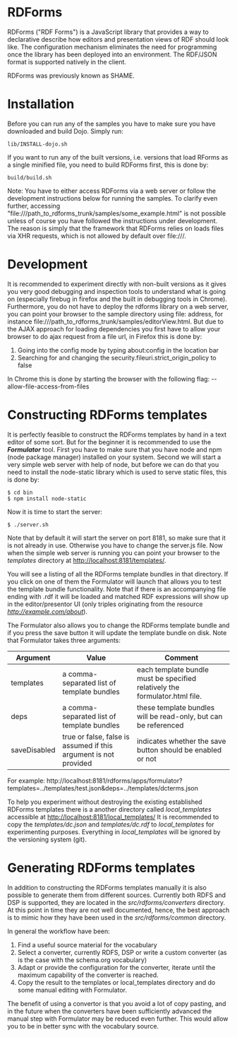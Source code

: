 # RDForms

RDForms ("RDF Forms") is a JavaScript library that provides a way to declarative describe how editors and presentation
views of RDF should look like. The configuration mechanism eliminates the need for programming once the library has
been deployed into an environment. The RDF/JSON format is supported natively in the client.

RDForms was previously known as SHAME.

# Installation

Before you can run any of the samples you have to make sure you have downloaded and build Dojo. Simply run:

    lib/INSTALL-dojo.sh

If you want to run any of the built versions, i.e. versions that load RForms as a single minified file, you need to build
RDForms first, this is done by:

    build/build.sh

Note: You have to either access RDForms via a web server or follow the development instructions below for running the samples.
To clarify even further, accessing "file:///path_to_rdforms_trunk/samples/some_example.html" is not possible unless of course
you have followed the instructions under development.
The reason is simply that the framework that RDForms relies on loads files via XHR requests, which is not allowed by default over file:///.

# Development

It is recommended to experiment directly with non-built versions as it gives you very good debugging and inspection tools
to understand what is going on (especially firebug in firefox and the built in debugging tools in Chrome).
Furthermore, you do not have to deploy the rdforms library on a web server, you can point your browser to the
sample directory using file: address, for instance file:///path_to_rdforms_trunk/samples/editorView.html.
But due to the AJAX approach for loading dependencies you first have to allow your browser to do ajax request from a file url,
in Firefox this is done by:

1. Going into the config mode by typing about:config in the location bar
2. Searching for and changing the security.fileuri.strict_origin_policy to false

In Chrome this is done by starting the browser with the following flag: --allow-file-access-from-files

# Constructing RDForms templates

It is perfectly feasible to construct the RDForms templates by hand in a text editor of some sort. But for the beginner it is
recommended to use the ***Formulator*** tool. First you have to make sure that you have node and npm (node package manager)
installed on your system. Second we will start a very simple web server with help of node, but before we can do that you
need to install the node-static library which is used to serve static files, this is done by:

    $ cd bin
    $ npm install node-static

Now it is time to start the server:

    $ ./server.sh

Note that by default it will start the server on port 8181, so make sure that it is not already in use.
Otherwise you have to change the server.js file. Now when the simple web server is running you can point your browser
to the *templates* directory at [http://localhost:8181/templates/](http://localhost:8181/templates/).

You will see a listing of all the RDForms template bundles in that directory. If you click on one of them the Formulator will
launch that allows you to test the template bundle functionality. Note that if there is an accompanying file ending with .rdf
it will be loaded and matched RDF expressions will show up in the editor/presentor UI (only triples originating from the
resource *http://example.com/about*).

The Formulator also allows you to change the RDForms template bundle and if you press the save button it will update the template bundle
on disk. Note that Formulator takes three arguments:

Argument | Value | Comment
---------|-------|--------
templates | a comma-separated list of template bundles | each template bundle must be specified relatively the formulator.html file.
deps | a comma-separated list of template bundles | these template bundles will be read-only, but can be referenced
saveDisabled | true or false, false is assumed if this argument is not provided | indicates whether the save button should be enabled or not

For example: http://localhost:8181/rdforms/apps/formulator?templates=../templates/test.json&deps=../templates/dcterms.json

To help you experiment without destroying the existing established RDForms templates there is a another directory called
*local_templates* accessible at
[http://localhost:8181/local_templates/](http://localhost:8181/local_templates/)
It is recommended to copy the *templates/dc.json* and *templates/dc.rdf* to *local_templates* for experimenting purposes.
Everything in *local_templates* will be ignored by the versioning system (git).

# Generating RDForms templates

In addition to constructing the RDForms templates manually it is also possible to generate them from different sources.
Currently both RDFS and DSP is supported, they are located in the *src/rdforms/converters* directory. At this point in time
they are not well documented, hence, the best approach is to mimic how they have been used in the *src/rdforms/common* directory.

In general the workflow have been:

1. Find a useful source material for the vocabulary
2. Select a converter, currently RDFS, DSP or write a custom converter (as is the case with the schema.org vocabulary)
3. Adapt or provide the configuration for the converter, iterate until the maximum capability of the converter is reached.
4. Copy the result to the templates or local_templates directory and do some manual editing with Formulator.

The benefit of using a convertor is that you avoid a lot of copy pasting, and in the future when the converters have been
sufficiently advanced the manual step with Formulator may be reduced even further. This would allow you to be in better
sync with the vocabulary source.